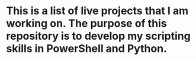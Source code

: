 # This is a list of live projects that I am working on. The purpose of this repository is to develop my scripting skills in PowerShell and Python.